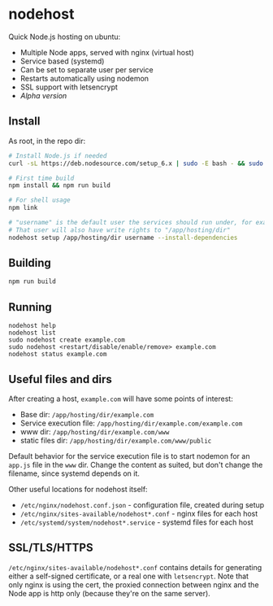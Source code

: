 # nodehost

Quick Node.js hosting on ubuntu:

- Multiple Node apps, served with nginx (virtual host)
- Service based (systemd)
- Can be set to separate user per service
- Restarts automatically using nodemon
- SSL support with letsencrypt
- *Alpha version*

## Install

As root, in the repo dir:

```bash
# Install Node.js if needed
curl -sL https://deb.nodesource.com/setup_6.x | sudo -E bash - && sudo apt-get install -y nodejs

# First time build
npm install && npm run build

# For shell usage
npm link

# "username" is the default user the services should run under, for example "ubuntu".
# That user will also have write rights to "/app/hosting/dir"
nodehost setup /app/hosting/dir username --install-dependencies
```

## Building

```bash
npm run build
```

## Running

```
nodehost help
nodehost list
sudo nodehost create example.com
sudo nodehost <restart/disable/enable/remove> example.com
nodehost status example.com
```

## Useful files and dirs

After creating a host, `example.com` will have some points of interest:

- Base dir: `/app/hosting/dir/example.com`
- Service execution file: `/app/hosting/dir/example.com/example.com`
- www dir: `/app/hosting/dir/example.com/www`
- static files dir: `/app/hosting/dir/example.com/www/public`

Default behavior for the service execution file is to start nodemon for an `app.js` file in the `www` dir. Change the content as suited, but don't change the filename, since systemd depends on it.

Other useful locations for nodehost itself:

- `/etc/nginx/nodehost.conf.json` - configuration file, created during setup
- `/etc/nginx/sites-available/nodehost*.conf` - nginx files for each host
- `/etc/systemd/system/nodehost*.service` - systemd files for each host

## SSL/TLS/HTTPS

`/etc/nginx/sites-available/nodehost*.conf` contains details for generating either a self-signed certificate, or a real one with `letsencrypt`. Note that only nginx is using the cert, the proxied connection between nginx and the Node app is http only (because they're on the same server).
